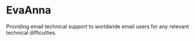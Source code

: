 # EvaAnna
Providing email technical support to worldwide email users for any relevant technical difficulties.
